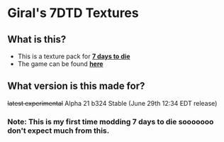 # Giral's 7DTD Textures

## What is this?
 - This is a texture pack for **[7 days to die](https://7daystodie.fandom.com/wiki/7_Days_to_Die_Wiki "7 Days To Die Fandom")**
 - The game can be found **[here](https://store.steampowered.com/app/251570/7_Days_to_Die/ "Steam page for 7 Days To Die")**

## What version is this made for? 
~~latest experimental~~
Alpha 21 b324 Stable (June 29th 12:34 EDT release)

### Note: This is my first time modding 7 days to die sooooooo don't expect much from this.
